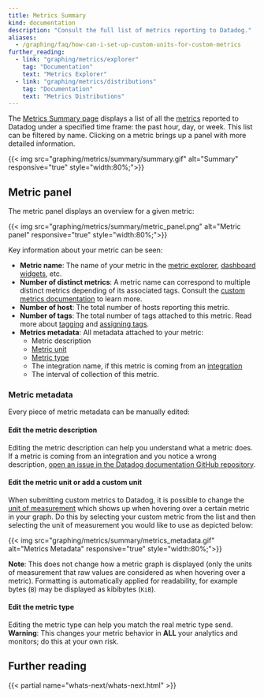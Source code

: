```yaml
---
title: Metrics Summary
kind: documentation
description: "Consult the full list of metrics reporting to Datadog."
aliases:
  - /graphing/faq/how-can-i-set-up-custom-units-for-custom-metrics
further_reading:
  - link: "graphing/metrics/explorer"
    tag: "Documentation"
    text: "Metrics Explorer"
  - link: "graphing/metrics/distributions"
    tag: "Documentation"
    text: "Metrics Distributions"
---
```


The [Metrics Summary page][1] displays a list of all the [metrics][2] reported to Datadog under a specified time frame: the past hour, day, or week. This list can be filtered by name. Clicking on a metric brings up a panel with more detailed information.

{{< img src="graphing/metrics/summary/summary.gif" alt="Summary" responsive="true" style="width:80%;">}}

## Metric panel

The metric panel displays an overview for a given metric:

{{< img src="graphing/metrics/summary/metric_panel.png" alt="Metric panel" responsive="true" style="width:80%;">}}

Key information about your metric can be seen:

* **Metric name**: The name of your metric in the [metric explorer][3], [dashboard widgets][4], etc.
* **Number of distinct metrics**: A metric name can correspond to multiple distinct metrics depending of its associated tags. Consult the [custom metrics documentation][5] to learn more.
* **Number of host**: The total number of hosts reporting this metric.
* **Number of tags**: The total number of tags attached to this metric. Read more about [tagging][6] and [assigning tags][7].
* **Metrics metadata**: All metadata attached to your metric:
    * Metric description 
    * [Metric unit][8]
    * [Metric type][9] 
    * The integration name, if this metric is coming from an [integration][10]
    * The interval of collection of this metric.

### Metric metadata 

Every piece of metric metadata can be manually edited: 

#### Edit the metric description

Editing the metric description can help you understand what a metric does.  
If a metric is coming from an integration and you notice a wrong description, [open an issue in the Datadog documentation GitHub repository][11].

#### Edit the metric unit or add a custom unit

When submitting custom metrics to Datadog, it is possible to change the [unit of measurement][1] which shows up when hovering over a certain metric in your graph. Do this by selecting your custom metric from the list and then selecting the unit of measurement you would like to use as depicted below:

{{< img src="graphing/metrics/summary/metrics_metadata.gif" alt="Metrics Metadata" responsive="true" style="width:80%;">}}

**Note**: This does not change how a metric graph is displayed (only the units of measurement that raw values are considered as when hovering over a metric). Formatting is automatically applied for readability, for example bytes (`B`) may be displayed as kibibytes (`KiB`).

#### Edit the metric type

Editing the metric type can help you match the real metric type send.  
**Warning**: This changes your metric behavior in **ALL** your analytics and monitors; do this at your own risk.

## Further reading

{{< partial name="whats-next/whats-next.html" >}}

[1]: https://app.datadoghq.com/metric/summary
[2]: /developers/metrics
[3]: /graphing/metrics/explorer
[4]: /graphing/functions
[5]: /developers/metrics/custom_metrics
[6]: /tagging
[7]: /tagging/assigning_tags
[8]: /developers/metrics/#units
[9]: /developers/metrics/#metric-types
[10]: /integrations
[11]: https://github.com/DataDog/documentation/issues/new/choose
